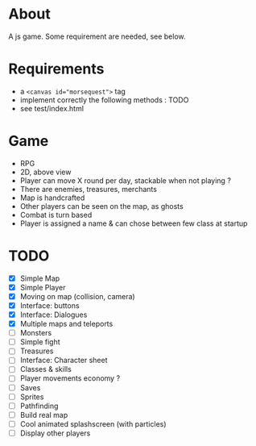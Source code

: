 # About
A js game. Some requirement are needed, see below.

# Requirements

- a `<canvas id="morsequest">` tag
- implement correctly the following methods : 
TODO
- see test/index.html

# Game

- RPG
- 2D, above view
- Player can move X round per day, stackable when not playing ?
- There are enemies, treasures, merchants
- Map is handcrafted
- Other players can be seen on the map, as ghosts
- Combat is turn based
- Player is assigned a name & can chose between few class at startup

# TODO
- [x] Simple Map
- [x] Simple Player
- [x] Moving on map (collision, camera)
- [x] Interface: buttons
- [x] Interface: Dialogues
- [x] Multiple maps and teleports
- [ ] Monsters
- [ ] Simple fight
- [ ] Treasures
- [ ] Interface: Character sheet
- [ ] Classes & skills
- [ ] Player movements economy ?
- [ ] Saves
- [ ] Sprites
- [ ] Pathfinding
- [ ] Build real map
- [ ] Cool animated splashscreen (with particles)
- [ ] Display other players
